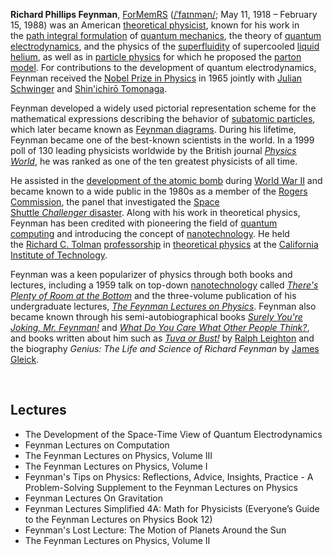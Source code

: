 



<p><strong>Richard Phillips Feynman</strong>,&nbsp;<a title="Fellow of the Royal Society" href="https://en.wikipedia.org/wiki/Fellow_of_the_Royal_Society#Foreign_Member_of_the_Royal_Society_(ForMemRS)">ForMemRS</a>&nbsp;(<span class="rt-commentedText nowrap"><span class="IPA nopopups noexcerpt"><a title="Help:IPA/English" href="https://en.wikipedia.org/wiki/Help:IPA/English">/<span title="/ˈ/: primary stress follows">ˈ</span><span title="'f' in 'find'">f</span><span title="/aɪ/: 'i' in 'tide'">aɪ</span><span title="'n' in 'nigh'">n</span><span title="'m' in 'my'">m</span><span title="/ə/: 'a' in 'about'">ə</span><span title="'n' in 'nigh'">n</span>/</a></span></span>; May 11, 1918 &ndash; February 15, 1988) was an American&nbsp;<a class="mw-redirect" title="Theoretical physicist" href="https://en.wikipedia.org/wiki/Theoretical_physicist">theoretical physicist</a>, known for his work in the&nbsp;<a title="Path integral formulation" href="https://en.wikipedia.org/wiki/Path_integral_formulation">path integral formulation</a>&nbsp;of&nbsp;<a title="Quantum mechanics" href="https://en.wikipedia.org/wiki/Quantum_mechanics">quantum mechanics</a>, the theory of&nbsp;<a title="Quantum electrodynamics" href="https://en.wikipedia.org/wiki/Quantum_electrodynamics">quantum electrodynamics</a>, and the physics of the&nbsp;<a title="Superfluidity" href="https://en.wikipedia.org/wiki/Superfluidity">superfluidity</a>&nbsp;of supercooled&nbsp;<a title="Liquid helium" href="https://en.wikipedia.org/wiki/Liquid_helium">liquid helium</a>, as well as in&nbsp;<a title="Particle physics" href="https://en.wikipedia.org/wiki/Particle_physics">particle physics</a>&nbsp;for which he proposed the&nbsp;<a class="mw-redirect" title="Parton model" href="https://en.wikipedia.org/wiki/Parton_model">parton model</a>. For contributions to the development of quantum electrodynamics, Feynman received the&nbsp;<a title="Nobel Prize in Physics" href="https://en.wikipedia.org/wiki/Nobel_Prize_in_Physics">Nobel Prize in Physics</a>&nbsp;in 1965 jointly with&nbsp;<a title="Julian Schwinger" href="https://en.wikipedia.org/wiki/Julian_Schwinger">Julian Schwinger</a>&nbsp;and&nbsp;<a title="Shin'ichirō Tomonaga" href="https://en.wikipedia.org/wiki/Shin%27ichir%C5%8D_Tomonaga">Shin'ichirō Tomonaga</a>.</p>
<p>Feynman developed a widely used pictorial representation scheme for the mathematical expressions describing the behavior of&nbsp;<a title="Subatomic particle" href="https://en.wikipedia.org/wiki/Subatomic_particle">subatomic particles</a>, which later became known as&nbsp;<a title="Feynman diagram" href="https://en.wikipedia.org/wiki/Feynman_diagram">Feynman diagrams</a>. During his lifetime, Feynman became one of the best-known scientists in the world. In a 1999 poll of 130 leading physicists worldwide by the British journal&nbsp;<em><a title="Physics World" href="https://en.wikipedia.org/wiki/Physics_World">Physics World</a></em>, he was ranked as one of the ten greatest physicists of all time.</p>
<p>He assisted in the&nbsp;<a title="Manhattan Project" href="https://en.wikipedia.org/wiki/Manhattan_Project">development of the atomic bomb</a>&nbsp;during&nbsp;<a title="World War II" href="https://en.wikipedia.org/wiki/World_War_II">World War II</a>&nbsp;and became known to a wide public in the 1980s as a member of the&nbsp;<a title="Rogers Commission Report" href="https://en.wikipedia.org/wiki/Rogers_Commission_Report">Rogers Commission</a>, the panel that investigated the&nbsp;<a title="Space Shuttle Challenger disaster" href="https://en.wikipedia.org/wiki/Space_Shuttle_Challenger_disaster">Space Shuttle&nbsp;<em>Challenger</em>&nbsp;disaster</a>. Along with his work in theoretical physics, Feynman has been credited with pioneering the field of&nbsp;<a title="Quantum computing" href="https://en.wikipedia.org/wiki/Quantum_computing">quantum computing</a>&nbsp;and introducing the concept of&nbsp;<a title="Nanotechnology" href="https://en.wikipedia.org/wiki/Nanotechnology">nanotechnology</a>. He held the&nbsp;<a title="Richard C. Tolman" href="https://en.wikipedia.org/wiki/Richard_C._Tolman">Richard C. Tolman</a>&nbsp;<a title="Financial endowment" href="https://en.wikipedia.org/wiki/Financial_endowment#Endowed_professorships">professorship</a>&nbsp;in&nbsp;<a title="Theoretical physics" href="https://en.wikipedia.org/wiki/Theoretical_physics">theoretical physics</a>&nbsp;at the&nbsp;<a title="California Institute of Technology" href="https://en.wikipedia.org/wiki/California_Institute_of_Technology">California Institute of Technology</a>.</p>
<p>Feynman was a keen popularizer of physics through both books and lectures, including a 1959 talk on top-down&nbsp;<a title="Nanotechnology" href="https://en.wikipedia.org/wiki/Nanotechnology">nanotechnology</a>&nbsp;called&nbsp;<em><a title="There's Plenty of Room at the Bottom" href="https://en.wikipedia.org/wiki/There%27s_Plenty_of_Room_at_the_Bottom">There's Plenty of Room at the Bottom</a></em>&nbsp;and the three-volume publication of his undergraduate lectures,&nbsp;<em><a title="The Feynman Lectures on Physics" href="https://en.wikipedia.org/wiki/The_Feynman_Lectures_on_Physics">The Feynman Lectures on Physics</a></em>. Feynman also became known through his semi-autobiographical books&nbsp;<em><a title="Surely You're Joking, Mr. Feynman!" href="https://en.wikipedia.org/wiki/Surely_You%27re_Joking,_Mr._Feynman!">Surely You're Joking, Mr. Feynman!</a></em>&nbsp;and&nbsp;<em><a title="What Do You Care What Other People Think?" href="https://en.wikipedia.org/wiki/What_Do_You_Care_What_Other_People_Think%3F">What Do You Care What Other People Think?</a></em>, and books written about him such as&nbsp;<em><a title="Tuva or Bust!" href="https://en.wikipedia.org/wiki/Tuva_or_Bust!">Tuva or Bust!</a></em>&nbsp;by&nbsp;<a title="Ralph Leighton" href="https://en.wikipedia.org/wiki/Ralph_Leighton">Ralph Leighton</a>&nbsp;and the biography&nbsp;<em>Genius: The Life and Science of Richard Feynman</em>&nbsp;by&nbsp;<a title="James Gleick" href="https://en.wikipedia.org/wiki/James_Gleick">James Gleick</a>.</p>
</br>

<h2> Lectures </h2>




<ul>


<li><a target="_blank" href="https://github.com/manjunath5496/Feynman-Lectures/blob/master/fym(1).pdf" style="text-decoration:none;">The Development of the Space-Time View of Quantum Electrodynamics</a></li>

<li><a target="_blank" href="https://github.com/manjunath5496/Feynman-Lectures/blob/master/fym(2).pdf" style="text-decoration:none;">Feynman Lectures on Computation</a></li>

<li><a target="_blank" href="https://github.com/manjunath5496/Feynman-Lectures/blob/master/fym(3).pdf" style="text-decoration:none;">The Feynman Lectures on Physics, Volume III</a></li>

<li><a target="_blank" href="https://github.com/manjunath5496/Feynman-Lectures/blob/master/fym(4).pdf" style="text-decoration:none;"> The Feynman Lectures on Physics, Volume I </a></li>


<li><a target="_blank" href="https://github.com/manjunath5496/Feynman-Lectures/blob/master/fym(5).pdf" style="text-decoration:none;">Feynman's Tips on Physics: Reflections, Advice, Insights, Practice - A Problem-Solving Supplement to the Feynman Lectures on Physics</a></li>

<li><a target="_blank" href="https://github.com/manjunath5496/Feynman-Lectures/blob/master/fym(6).pdf" style="text-decoration:none;"> Feynman Lectures On Gravitation</a></li>


<li><a target="_blank" href="https://github.com/manjunath5496/Feynman-Lectures/blob/master/fym(7).pdf" style="text-decoration:none;">Feynman Lectures Simplified 4A: Math for Physicists (Everyone’s Guide to the Feynman Lectures on Physics Book 12)</a></li>

<li><a target="_blank" href="https://github.com/manjunath5496/Feynman-Lectures/blob/master/fym(8).pdf" style="text-decoration:none;"> Feynman's Lost Lecture: The Motion of Planets Around the Sun</a></li>
<li><a target="_blank" href="https://github.com/manjunath5496/Feynman-Lectures/blob/master/fym(9).pdf" style="text-decoration:none;"> The Feynman Lectures on Physics, Volume II </a></li>

</ul>
